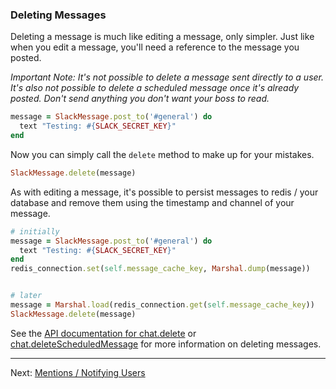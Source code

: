 ### Deleting Messages

Deleting a message is much like editing a message, only simpler. Just like when
you edit a message, you'll need a reference to the message you posted.

*Important Note: It's not possible to delete a message sent directly to a user.
It's also not possible to delete a scheduled message once it's already posted.
Don't send anything you don't want your boss to read.*

```ruby
message = SlackMessage.post_to('#general') do
  text "Testing: #{SLACK_SECRET_KEY}"
end
```

Now you can simply call the `delete` method to make up for your mistakes.

```ruby
SlackMessage.delete(message)
```

As with editing a message, it's possible to persist messages to redis / your
database and remove them using the timestamp and channel of your message.

```ruby
# initially
message = SlackMessage.post_to('#general') do
  text "Testing: #{SLACK_SECRET_KEY}"
end
redis_connection.set(self.message_cache_key, Marshal.dump(message))


# later
message = Marshal.load(redis_connection.get(self.message_cache_key))
SlackMessage.delete(message)
```

See the [API documentation for
chat.delete](https://api.slack.com/methods/chat.delete) or
[chat.deleteScheduledMessage](https://api.slack.com/methods/chat.deleteScheduledMessage)
for more information on deleting messages.

---

Next: [Mentions / Notifying Users](https://jmmastey.github.io/slack_message/06_notifying_users)
